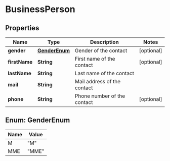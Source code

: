

# BusinessPerson


## Properties

| Name | Type | Description | Notes |
|------------ | ------------- | ------------- | -------------|
|**gender** | [**GenderEnum**](#GenderEnum) | Gender of the contact |  [optional] |
|**firstName** | **String** | First name of the contact |  [optional] |
|**lastName** | **String** | Last name of the contact |  |
|**mail** | **String** | Mail address of the contact |  |
|**phone** | **String** | Phone number of the contact |  [optional] |



## Enum: GenderEnum

| Name | Value |
|---- | -----|
| M | &quot;M&quot; |
| MME | &quot;MME&quot; |



